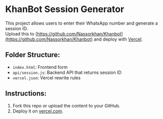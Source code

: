 # KhanBot Session Generator

This project allows users to enter their WhatsApp number and generate a session ID.  
Upload this to [https://github.com/Nassorkhan/Khanbot](https://github.com/Nassorkhan/Khanbot) and deploy with [Vercel](https://vercel.com).

## Folder Structure:
- `index.html`: Frontend form
- `api/session.js`: Backend API that returns session ID
- `vercel.json`: Vercel rewrite rules

## Instructions:
1. Fork this repo or upload the content to your GitHub.
2. Deploy it on [vercel.com](https://vercel.com).